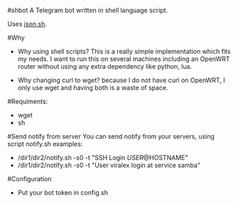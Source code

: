 #shbot
A Telegram bot written in shell language script.

Uses [json.sh](https://github.com/dominictarr/JSON.sh).

#Why
* Why using shell scripts?
This is a really simple implementation which fits my needs.
I want to run this on several machines including an OpenWRT router 
without using any extra dependency like python, lua.

* Why changing curl to wget? because I do not have curl on OpenWRT,
I only use wget and having both is a waste of space.

#Requiments:
* wget
* sh

#Send notify from server
You can send notify from your servers, using script notify.sh
examples:
- /dir1/dir2/notify.sh -s0 -t "SSH Login $USER@$HOSTNAME"
- /dir1/dir2/notify.sh -s0 -t "User viralex login at service samba"

#Configuration
- Put your bot token in config.sh
